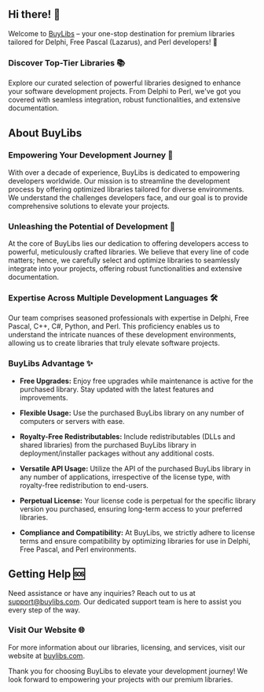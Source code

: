 ## Hi there! 👋

Welcome to [BuyLibs](https://buylibs.com) – your one-stop destination for
premium libraries tailored for Delphi, Free Pascal (Lazarus), and Perl
developers! 🚀

### Discover Top-Tier Libraries 📚

Explore our curated selection of powerful libraries designed to enhance your
software development projects. From Delphi to Perl, we've got you covered with
seamless integration, robust functionalities, and extensive documentation.

## About BuyLibs

### Empowering Your Development Journey 💪

With over a decade of experience, BuyLibs is dedicated to empowering developers
worldwide. Our mission is to streamline the development process by offering
optimized libraries tailored for diverse environments. We understand the
challenges developers face, and our goal is to provide comprehensive solutions
to elevate your projects.

### Unleashing the Potential of Development 🌟

At the core of BuyLibs lies our dedication to offering developers access to
powerful, meticulously crafted libraries. We believe that every line of code
matters; hence, we carefully select and optimize libraries to seamlessly
integrate into your projects, offering robust functionalities and extensive
documentation.

### Expertise Across Multiple Development Languages 🛠️

Our team comprises seasoned professionals with expertise in Delphi, Free Pascal,
C++, C#, Python, and Perl. This proficiency enables us to understand the
intricate nuances of these development environments, allowing us to create
libraries that truly elevate software projects.

### BuyLibs Advantage ✨

- **Free Upgrades:** Enjoy free upgrades while maintenance is active for the
purchased library. Stay updated with the latest features and improvements.

- **Flexible Usage:** Use the purchased BuyLibs library on any number of
computers or servers with ease.

- **Royalty-Free Redistributables:** Include redistributables (DLLs and shared
libraries) from the purchased BuyLibs library in deployment/installer packages
without any additional costs.

- **Versatile API Usage:** Utilize the API of the purchased BuyLibs library in
any number of applications, irrespective of the license type, with royalty-free
redistribution to end-users.

- **Perpetual License:** Your license code is perpetual for the specific library
version you purchased, ensuring long-term access to your preferred libraries.

- **Compliance and Compatibility:** At BuyLibs, we strictly adhere to license
terms and ensure compatibility by optimizing libraries for use in Delphi, Free
Pascal, and Perl environments.

## Getting Help 🆘

Need assistance or have any inquiries? Reach out to us at
[support@buylibs.com](mailto:support@buylibs.com). Our dedicated support team is
here to assist you every step of the way.

### Visit Our Website 🌐

For more information about our libraries, licensing, and services, visit our
website at [buylibs.com](https://buylibs.com).

Thank you for choosing BuyLibs to elevate your development journey! We look
forward to empowering your projects with our premium libraries.
